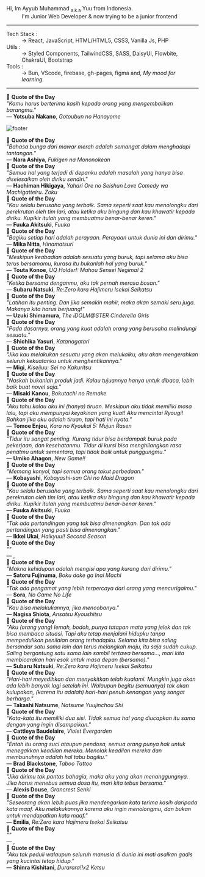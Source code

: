 
<dl>
  <dt>Hi, Im Ayyub Muhammad <sub>a.k.a</sub> Yuu from Indonesia.</dt>
  <dd>I'm Junior Web Developer & now trying to be a junior frontend</dd>
</dl>

---

<dl>
  <dt>Tech Stack :</dt>
  <dd>-> React, JavaScript, HTML/HTML5, CSS3, Vanilla Js, PHP</dd>

  <dt>Utils :</dt>
  <dd>-> Styled Components, TailwindCSS, SASS, DaisyUI, Flowbite, ChakraUI, Bootstrap</dd>
  
  <dt>Tools :</dt>
  <dd>-> Bun, VScode, firebase, gh-pages, figma and, <em>My mood for learning</em>.</dd>
</dl>


---
<!-- QUOTE START -->
<div align="left">
  📜 <strong>Quote of the Day</strong><br>
  <em>"Kamu harus berterima kasih kepada orang yang mengembalikan barangmu."</em><br>
  — <strong>Yotsuba Nakano</strong>, <em>Gotoubun no Hanayome</em>
</div>
<!-- QUOTE END -->

![footer](https://capsule-render.vercel.app/api?type=waving&color=auto&height=150&section=footer&text=Id-Yuu&fontSize=20&fontAlignY=60&fontAlign=90)
<!-- QUOTE START -->
<div align="left">
  📜 <strong>Quote of the Day</strong><br>
  <em>"Bahasa bunga dari mawar merah adalah semangat dalam menghadapi tantangan."</em><br>
  — <strong>Nara Ashiya</strong>, <em>Fukigen na Mononokean</em>
</div>
<!-- QUOTE END -->
<!-- QUOTE START -->
<div align="left">
  📜 <strong>Quote of the Day</strong><br>
  <em>"Semua hal yang terjadi di depanku adalah masalah yang hanya bisa diselesaikan oleh diriku sendiri."</em><br>
  — <strong>Hachiman Hikigaya</strong>, <em>Yahari Ore no Seishun Love Comedy wa Machigatteiru. Zoku</em>
</div>
<!-- QUOTE END -->
<!-- QUOTE START -->
<div align="left">
  📜 <strong>Quote of the Day</strong><br>
  <em>"Kau selalu berusaha yang terbaik. Sama seperti saat kau menolongku dari perekrutan oleh tim lari, atau ketika aku bingung dan kau khawatir kepada diriku. Kupikir itulah yang membuatmu benar-benar keren."</em><br>
  — <strong>Fuuka Akitsuki</strong>, <em>Fuuka</em>
</div>
<!-- QUOTE END -->
<!-- QUOTE START -->
<div align="left">
  📜 <strong>Quote of the Day</strong><br>
  <em>"Bagiku setiap hari adalah perayaan. Perayaan untuk dunia ini dan dirimu."</em><br>
  — <strong>Mika Nitta</strong>, <em>Hinamatsuri</em>
</div>
<!-- QUOTE END -->
<!-- QUOTE START -->
<div align="left">
  📜 <strong>Quote of the Day</strong><br>
  <em>"Meskipun keabadian adalah sesuatu yang buruk, tapi selama aku bisa terus bersamamu, kurasa itu bukanlah hal yang buruk."</em><br>
  — <strong>Touta Konoe</strong>, <em>UQ Holder!: Mahou Sensei Negima! 2</em>
</div>
<!-- QUOTE END -->
<!-- QUOTE START -->
<div align="left">
  📜 <strong>Quote of the Day</strong><br>
  <em>"Ketika bersama denganmu, aku tak pernah merasa bosan."</em><br>
  — <strong>Subaru Natsuki</strong>, <em>Re:Zero kara Hajimeru Isekai Seikatsu</em>
</div>
<!-- QUOTE END -->
<!-- QUOTE START -->
<div align="left">
  📜 <strong>Quote of the Day</strong><br>
  <em>"Latihan itu penting. Dan jika semakin mahir, maka akan semaki seru juga. Makanya kita harus berjuang!"</em><br>
  — <strong>Uzuki Shimamura</strong>, <em>The iDOLM@STER Cinderella Girls</em>
</div>
<!-- QUOTE END -->
<!-- QUOTE START -->
<div align="left">
  📜 <strong>Quote of the Day</strong><br>
  <em>"Pada dasarnya, orang yang kuat adalah orang yang berusaha melindungi sesuatu."</em><br>
  — <strong>Shichika Yasuri</strong>, <em>Katanagatari</em>
</div>
<!-- QUOTE END -->
<!-- QUOTE START -->
<div align="left">
  📜 <strong>Quote of the Day</strong><br>
  <em>"Jika kau melakukan sesuatu yang akan melukaiku, aku akan mengerahkan seluruh kekuatanku untuk menghentikannya."</em><br>
  — <strong>Migi</strong>, <em>Kiseijuu: Sei no Kakuritsu</em>
</div>
<!-- QUOTE END -->
<!-- QUOTE START -->
<div align="left">
  📜 <strong>Quote of the Day</strong><br>
  <em>"Naskah bukanlah produk jadi. Kalau tujuannya hanya untuk dibaca, lebih baik buat novel saja."</em><br>
  — <strong>Misaki Kanou</strong>, <em>Bokutachi no Remake</em>
</div>
<!-- QUOTE END -->
<!-- QUOTE START -->
<div align="left">
  📜 <strong>Quote of the Day</strong><br>
  <em>"Aku tahu kalau aku ini (hanya) tiruan. Meskipun aku tidak memiliki masa lalu, tapi aku mempunyai keyakinan yang kuat!
Aku mencintai Ryougi! Bahkan jika aku adalah tiruan, tapi hati ini nyata."</em><br>
  — <strong>Tomoe Enjou</strong>, <em>Kara no Kyoukai 5: Mujun Rasen</em>
</div>
<!-- QUOTE END -->
<!-- QUOTE START -->
<div align="left">
  📜 <strong>Quote of the Day</strong><br>
  <em>"Tidur itu sangat penting. Kurang tidur bisa berdampak buruk pada pekerjaan, dan kesehatanmu. Tidur di kursi bisa menghilangkan rasa penatmu untuk sementara, tapi tidak baik untuk punggungmu."</em><br>
  — <strong>Umiko Ahagon</strong>, <em>New Game!!</em>
</div>
<!-- QUOTE END -->
<!-- QUOTE START -->
<div align="left">
  📜 <strong>Quote of the Day</strong><br>
  <em>"Memang konyol, tapi semua orang takut perbedaan."</em><br>
  — <strong>Kobayashi</strong>, <em>Kobayashi-san Chi no Maid Dragon</em>
</div>
<!-- QUOTE END -->
<!-- QUOTE START -->
<div align="left">
  📜 <strong>Quote of the Day</strong><br>
  <em>"Kau selalu berusaha yang terbaik. Sama seperti saat kau menolongku dari perekrutan oleh tim lari, atau ketika aku bingung dan kau khawatir kepada diriku. Kupikir itulah yang membuatmu benar-benar keren."</em><br>
  — <strong>Fuuka Akitsuki</strong>, <em>Fuuka</em>
</div>
<!-- QUOTE END -->
<!-- QUOTE START -->
<div align="left">
  📜 <strong>Quote of the Day</strong><br>
  <em>"Tak ada pertandingan yang tak bisa dimenangkan. Dan tak ada pertandingan yang pasti bisa dimenangkan."</em><br>
  — <strong>Ikkei Ukai</strong>, <em>Haikyuu!! Second Season</em>
</div>
<!-- QUOTE END -->
<!-- QUOTE START -->
<div align="left">
  📜 <strong>Quote of the Day</strong><br>
  <em>""</em><br>
  — <strong></strong>, <em></em>
</div>
<!-- QUOTE END -->
<!-- QUOTE START -->
<div align="left">
  📜 <strong>Quote of the Day</strong><br>
  <em>"Makna kehidupan adalah mengisi apa yang kurang dari dirimu."</em><br>
  — <strong>Satoru Fujinuma</strong>, <em>Boku dake ga Inai Machi</em>
</div>
<!-- QUOTE END -->
<!-- QUOTE START -->
<div align="left">
  📜 <strong>Quote of the Day</strong><br>
  <em>"Tak ada pengamat yang lebih terpercaya dari orang yang mencurigaimu."</em><br>
  — <strong>Sora</strong>, <em>No Game No Life</em>
</div>
<!-- QUOTE END -->
<!-- QUOTE START -->
<div align="left">
  📜 <strong>Quote of the Day</strong><br>
  <em>"Kau bisa melakukannya, jika mencobanya."</em><br>
  — <strong>Nagisa Shiota</strong>, <em>Ansatsu Kyoushitsu</em>
</div>
<!-- QUOTE END -->
<!-- QUOTE START -->
<div align="left">
  📜 <strong>Quote of the Day</strong><br>
  <em>"Aku (orang yang) lemah, bodoh, punya tatapan mata yang jelek dan tak bisa membaca situasi. Tapi aku tetap menjalani hidupku tanpa mempedulikan penilaian orang terhadapku. Selama kita bisa saling bersandar satu sama lain dan terus melangkah maju, itu saja sudah cukup. Saling bergantung satu sama lain sambil tertawa bersama..., mari kita membicarakan hari esok untuk masa depan (bersama)."</em><br>
  — <strong>Subaru Natsuki</strong>, <em>Re:Zero kara Hajimeru Isekai Seikatsu</em>
</div>
<!-- QUOTE END -->
<!-- QUOTE START -->
<div align="left">
  📜 <strong>Quote of the Day</strong><br>
  <em>"Hari-hari meyedihkan dan menyakitkan telah kualami. Mungkin juga akan ada lebih banyak lagi setelah ini. Walaupun begitu (semuanya) tak akan kulupakan, (karena itu adalah) hari-hari penuh kenangan yang sangat berharga."</em><br>
  — <strong>Takashi Natsume</strong>, <em>Natsume Yuujinchou Shi</em>
</div>
<!-- QUOTE END -->
<!-- QUOTE START -->
<div align="left">
  📜 <strong>Quote of the Day</strong><br>
  <em>"Kata-kata itu memiliki dua sisi. Tidak semua hal yang diucapkan itu sama dengan yang ingin disampaikan."</em><br>
  — <strong>Cattleya Baudelaire</strong>, <em>Violet Evergarden</em>
</div>
<!-- QUOTE END -->
<!-- QUOTE START -->
<div align="left">
  📜 <strong>Quote of the Day</strong><br>
  <em>"Entah itu orang suci ataupun pendosa, semua orang punya hak untuk menegakkan keadilan mereka. Menolak keadilan mereka dan membunuhnya adalah hal tabu bagiku."</em><br>
  — <strong>Brad Blackstone</strong>, <em>Taboo Tattoo</em>
</div>
<!-- QUOTE END -->
<!-- QUOTE START -->
<div align="left">
  📜 <strong>Quote of the Day</strong><br>
  <em>"Jika dirimu tak pantas bahagia, maka aku yang akan menanggungnya. Jika harus menebus semua dosa itu, mari kita tebus bersama."</em><br>
  — <strong>Alexis Douse</strong>, <em>Grancrest Senki</em>
</div>
<!-- QUOTE END -->
<!-- QUOTE START -->
<div align="left">
  📜 <strong>Quote of the Day</strong><br>
  <em>"Seseorang akan lebih puas jika mendengarkan kata terima kasih daripada kata maaf. Aku melakukannya karena aku ingin menolongmu, dan bukan untuk mendapatkan kata maaf."</em><br>
  — <strong>Emilia</strong>, <em>Re:Zero kara Hajimeru Isekai Seikatsu</em>
</div>
<!-- QUOTE END -->
<!-- QUOTE START -->
<div align="left">
  📜 <strong>Quote of the Day</strong><br>
  <em>""</em><br>
  — <strong></strong>, <em></em>
</div>
<!-- QUOTE END -->
<!-- QUOTE START -->
<div align="left">
  📜 <strong>Quote of the Day</strong><br>
  <em>"Aku tak peduli walaupun seluruh manusia di dunia ini mati asalkan gadis yang kucintai tetap hidup."</em><br>
  — <strong>Shinra Kishitani</strong>, <em>Durarara!!x2 Ketsu</em>
</div>
<!-- QUOTE END -->
